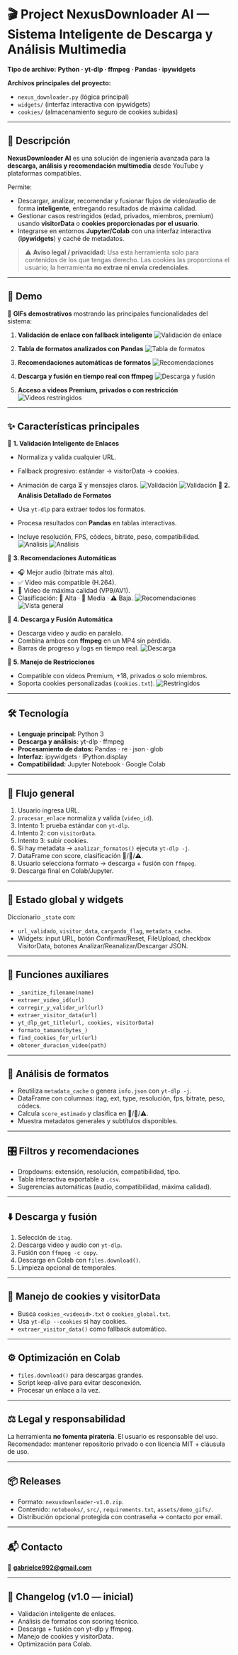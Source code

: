 
# 🎬 Project NexusDownloader AI — Sistema Inteligente de Descarga y Análisis Multimedia

**Tipo de archivo:** **Python · yt-dlp · ffmpeg · Pandas · ipywidgets**

**Archivos principales del proyecto:**

* `nexus_downloader.py` (lógica principal)
* `widgets/` (interfaz interactiva con ipywidgets)
* `cookies/` (almacenamiento seguro de cookies subidas)

---

## 📑 Descripción

**NexusDownloader AI** es una solución de ingeniería avanzada para la **descarga, análisis y recomendación multimedia** desde YouTube y plataformas compatibles.

Permite:

* Descargar, analizar, recomendar y fusionar flujos de video/audio de forma **inteligente**, entregando resultados de máxima calidad.
* Gestionar casos restringidos (edad, privados, miembros, premium) usando **visitorData** o **cookies proporcionadas por el usuario**.
* Integrarse en entornos **Jupyter/Colab** con una interfaz interactiva (**ipywidgets**) y caché de metadatos.

> ⚠️ **Aviso legal / privacidad:** Usa esta herramienta solo para contenidos de los que tengas derecho. Las cookies las proporciona el usuario; la herramienta **no extrae ni envía credenciales**.

---

## 🎥 Demo

🔗 **GIFs demostrativos** mostrando las principales funcionalidades del sistema:

1. **Validación de enlace con fallback inteligente**
   ![Validación de enlace](assets/nexus(4).gif)






2. **Tabla de formatos analizados con Pandas**
   ![Tabla de formatos](assets/nexus(7).JPG)






3. **Recomendaciones automáticas de formatos**
   ![Recomendaciones](assets/nexus.gif)





4. **Descarga y fusión en tiempo real con ffmpeg**
   ![Descarga y fusión](assets/nexus(1).gif)






5. **Acceso a videos Premium, privados o con restricción**
   ![Videos restringidos](assets/nexus(5).gif)



  
---
## ✨ Características principales

🔹 **1. Validación Inteligente de Enlaces**

* Normaliza y valida cualquier URL.
* Fallback progresivo: estándar → visitorData → cookies.
* Animación de carga ⏳ y mensajes claros.
  ![Validación](assets/nexus(5).JPG)
  ![Validación](assets/nexus(1).JPG)
🔹 **2. Análisis Detallado de Formatos**

* Usa `yt-dlp` para extraer todos los formatos.
* Procesa resultados con **Pandas** en tablas interactivas.
* Incluye resolución, FPS, códecs, bitrate, peso, compatibilidad.
  ![Análisis](assets/nexus(7).JPG)
  ![Análisis](assets/nexus(8).JPG)





🔹 **3. Recomendaciones Automáticas**

* 🎧 Mejor audio (bitrate más alto).
* ✅ Video más compatible (H.264).
* 🚀 Video de máxima calidad (VP9/AV1).
* Clasificación: 🥇 Alta · 🥈 Media · ⚠️ Baja.
  ![Recomendaciones](assets/nexus(4).JPG)
  ![Vista general](assets/nexus(3).JPG)


  
🔹 **4. Descarga y Fusión Automática**

* Descarga video y audio en paralelo.
* Combina ambos con **ffmpeg** en un MP4 sin pérdida.
* Barras de progreso y logs en tiempo real.
  ![Descarga](assets/nexus(6).JPG)




🔹 **5. Manejo de Restricciones**

* Compatible con videos Premium, +18, privados o solo miembros.
* Soporta cookies personalizadas (`cookies.txt`).
  ![Restringidos](assets/c_restringidos.gif)

---

## 🛠️ Tecnología

* **Lenguaje principal:** Python 3
* **Descarga y análisis:** yt-dlp · ffmpeg
* **Procesamiento de datos:** Pandas · re · json · glob
* **Interfaz:** ipywidgets · IPython.display
* **Compatibilidad:** Jupyter Notebook · Google Colab

---

## 🧭 Flujo general

1. Usuario ingresa URL.
2. `procesar_enlace` normaliza y valida (`video_id`).
3. Intento 1: prueba estándar con `yt-dlp`.
4. Intento 2: con `visitorData`.
5. Intento 3: subir cookies.
6. Si hay metadata → `analizar_formatos()` ejecuta `yt-dlp -j`.
7. DataFrame con score, clasificación 🥇/🥈/⚠️.
8. Usuario selecciona formato → descarga + fusión con `ffmpeg`.
9. Descarga final en Colab/Jupyter.

---

## 🧠 Estado global y widgets

Diccionario `_state` con:

* `url_validado`, `visitor_data`, `cargando_flag`, `metadata_cache`.
* Widgets: input URL, botón Confirmar/Reset, FileUpload, checkbox VisitorData, botones Analizar/Reanalizar/Descargar JSON.

---

## 🔧 Funciones auxiliares

* `_sanitize_filename(name)`
* `extraer_video_id(url)`
* `corregir_y_validar_url(url)`
* `extraer_visitor_data(url)`
* `yt_dlp_get_title(url, cookies, visitorData)`
* `formato_tamano(bytes_)`
* `find_cookies_for_url(url)`
* `obtener_duracion_video(path)`

---

## 🧾 Análisis de formatos

* Reutiliza `metadata_cache` o genera `info.json` con `yt-dlp -j`.
* DataFrame con columnas: itag, ext, type, resolución, fps, bitrate, peso, códecs.
* Calcula `score_estimado` y clasifica en 🥇/🥈/⚠️.
* Muestra metadatos generales y subtítulos disponibles.

---

## 🎛️ Filtros y recomendaciones

* Dropdowns: extensión, resolución, compatibilidad, tipo.
* Tabla interactiva exportable a `.csv`.
* Sugerencias automáticas (audio, compatibilidad, máxima calidad).

---

## ⬇️ Descarga y fusión

1. Selección de `itag`.
2. Descarga video y audio con `yt-dlp`.
3. Fusión con `ffmpeg -c copy`.
4. Descarga en Colab con `files.download()`.
5. Limpieza opcional de temporales.

---

## 🔐 Manejo de cookies y visitorData

* Busca `cookies_<videoid>.txt` o `cookies_global.txt`.
* Usa `yt-dlp --cookies` si hay cookies.
* `extraer_visitor_data()` como fallback automático.

---

## ⚙️ Optimización en Colab

* `files.download()` para descargas grandes.
* Script keep-alive para evitar desconexión.
* Procesar un enlace a la vez.

---

## ⚖️ Legal y responsabilidad

La herramienta **no fomenta piratería**. El usuario es responsable del uso.
Recomendado: mantener repositorio privado o con licencia MIT + cláusula de uso.

---

## 📦 Releases

* Formato: `nexusdownloader-v1.0.zip`.
* Contenido: `notebooks/`, `src/`, `requirements.txt`, `assets/demo_gifs/`.
* Distribución opcional protegida con contraseña → contacto por email.

---

## 📬 Contacto

📧 **[gabrielce992@gmail.com](mailto:gabrielce992@gmail.com)**

---

## 📝 Changelog (v1.0 — inicial)

* Validación inteligente de enlaces.
* Análisis de formatos con scoring técnico.
* Descarga + fusión con yt-dlp y ffmpeg.
* Manejo de cookies y visitorData.
* Optimización para Colab.

